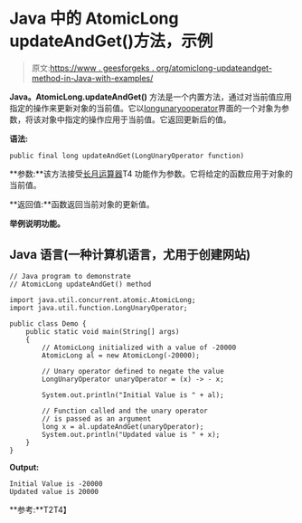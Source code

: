 # Java 中的 AtomicLong updateAndGet()方法，示例

> 原文:[https://www . geesforgeks . org/atomiclong-updateandget-method-in-Java-with-examples/](https://www.geeksforgeeks.org/atomiclong-updateandget-method-in-java-with-examples/)

**Java。AtomicLong.updateAndGet()** 方法是一个内置方法，通过对当前值应用指定的操作来更新对象的当前值。它以[longunaryooperator](https://www.geeksforgeeks.org/longunaryoperator-interface-in-java/)界面的一个对象为参数，将该对象中指定的操作应用于当前值。它返回更新后的值。

**语法:**

```
public final long updateAndGet(LongUnaryOperator function)
```

**参数:**该方法接受[长月运算器](https://www.geeksforgeeks.org/longunaryoperator-interface-in-java/)T4 功能作为参数。它将给定的函数应用于对象的当前值。

**返回值:**函数返回当前对象的更新值。

**举例说明功能。**

## Java 语言(一种计算机语言，尤用于创建网站)

```
// Java program to demonstrate
// AtomicLong updateAndGet() method

import java.util.concurrent.atomic.AtomicLong;
import java.util.function.LongUnaryOperator;

public class Demo {
    public static void main(String[] args)
    {
        // AtomicLong initialized with a value of -20000
        AtomicLong al = new AtomicLong(-20000);

        // Unary operator defined to negate the value
        LongUnaryOperator unaryOperator = (x) -> - x;

        System.out.println("Initial Value is " + al);

        // Function called and the unary operator
        // is passed as an argument
        long x = al.updateAndGet(unaryOperator);
        System.out.println("Updated value is " + x);
    }
}
```

**Output:** 

```
Initial Value is -20000
Updated value is 20000
```

**参考:**T2T4】